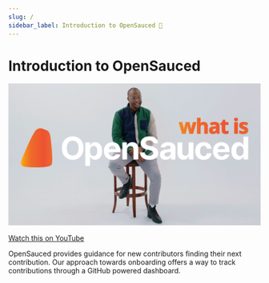 ```yaml
---
slug: /
sidebar_label: Introduction to OpenSauced 🍕
---
```


# Introduction to OpenSauced

![Example banner](../static/img/what-is-opensauced-borderless.jpg)

[Watch this on YouTube](https://www.youtube.com/watch?v=h8gwrzis-dY&list=PLHyZ0Wz_A44XAE-6Gbd69pZLTdqWdwlBx&index=1&t=2s)

OpenSauced provides guidance for new contributors finding their next contribution. Our approach towards onboarding offers a way to track contributions through a GitHub powered dashboard.
